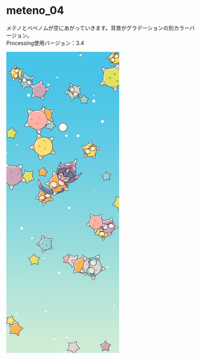 # meteno_04
メテノとベベノムが空にあがっていきます。背景がグラデーションの別カラーバージョン。<br>
Processing使用バージョン：3.4

<img src = "https://raw.githubusercontent.com/yuyurigi/meteno_04/master/190202_031411_0035.png">
